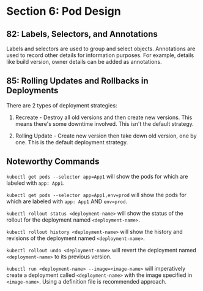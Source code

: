 # Section 6: Pod Design

## 82: Labels, Selectors, and Annotations

Labels and selectors are used to group and select objects.
Annotations are used to record other details for information purposes.
For example, details like build version, owner details can be added as annotations.

## 85: Rolling Updates and Rollbacks in Deployments

There are 2 types of deployment strategies:

1. Recreate - Destroy all old versions and then create new versions.
This means there's some downtime involved. This isn't the default strategy.

2. Rolling Update - Create new version then take down old version, one by one.
This is the default deployment strategy.

## Noteworthy Commands

`kubectl get pods --selector app=App1` will show the pods for which are labeled
with `app: App1`.

`kubectl get pods --selector app=App1,env=prod` will show the pods for which are
labeled with `app: App1` AND `env=prod`.

`kubectl rollout status <deployment-name>` will show the status of the rollout
for the deployment named `<deployment-name>`.

`kubectl rollout history <deployment-name>` will show the history and revisions
of the deployment named `<deployment-name>`.

`kubectl rollout undo <deployment-name>` will revert the deployment named `<deployment-name>`
to its previous version.

`kubectl run <deployment-name> --image=<image-name>` will imperatively create a deployment
called `<deployment-name>` with the image specified in `<image-name>`.
Using a definition file is recommended approach.
